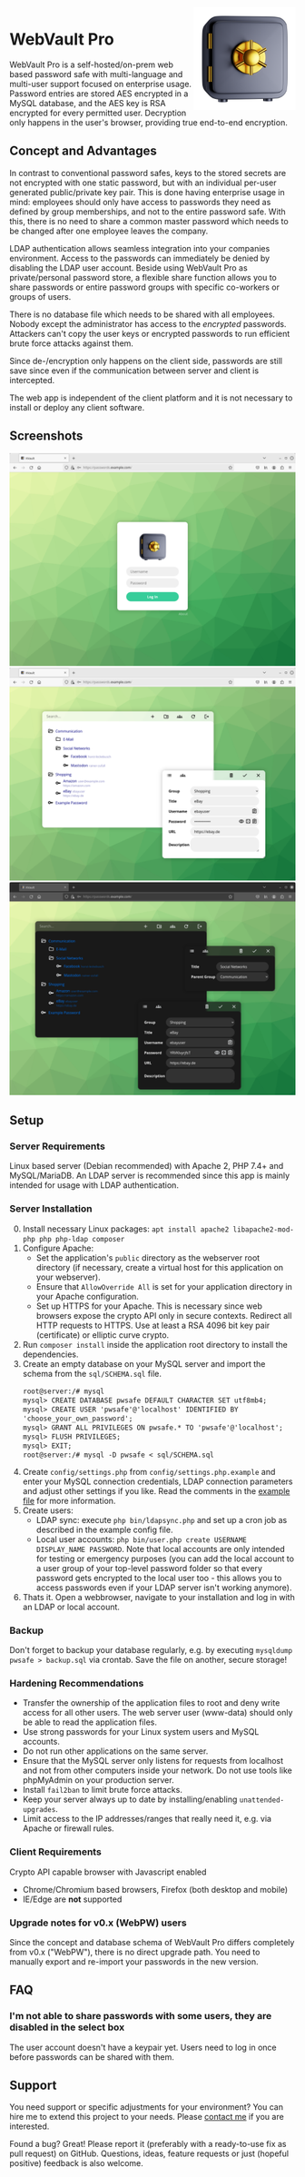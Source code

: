 <img align="right" style="width:180px" src="public/img/logo.png">

# WebVault Pro
WebVault Pro is a self-hosted/on-prem web based password safe with multi-language and multi-user support focused on enterprise usage. Password entries are stored AES encrypted in a MySQL database, and the AES key is RSA encrypted for every permitted user. Decryption only happens in the user's browser, providing true end-to-end encryption.

## Concept and Advantages
In contrast to conventional password safes, keys to the stored secrets are not encrypted with one static password, but with an individual per-user generated public/private key pair. This is done having enterprise usage in mind: employees should only have access to passwords they need as defined by group memberships, and not to the entire password safe. With this, there is no need to share a common master password which needs to be changed after one employee leaves the company.

LDAP authentication allows seamless integration into your companies environment. Access to the passwords can immediately be denied by disabling the LDAP user account. Beside using WebVault Pro as private/personal password store, a flexible share function allows you to share passwords or entire password groups with specific co-workers or groups of users.

There is no database file which needs to be shared with all employees. Nobody except the administrator has access to the *encrypted* passwords. Attackers can't copy the user keys or encrypted passwords to run efficient brute force attacks against them.

Since de-/encryption only happens on the client side, passwords are still save since even if the communication between server and client is intercepted.

The web app is independent of the client platform and it is not necessary to install or deploy any client software.

## Screenshots
![Login page](.github/screenshot/login.png)
![Password Entries](.github/screenshot/vault.png)
![Password Entries - Dark Mode](.github/screenshot/vault-dark.png)

## Setup
### Server Requirements
Linux based server (Debian recommended) with Apache 2, PHP 7.4+ and MySQL/MariaDB. An LDAP server is recommended since this app is mainly intended for usage with LDAP authentication.

### Server Installation
0. Install necessary Linux packages: `apt install apache2 libapache2-mod-php php php-ldap composer`
1. Configure Apache:
   - Set the application's `public` directory as the webserver root directory (if necessary, create a virtual host for this application on your webserver).
   - Ensure that `AllowOverride All` is set for your application directory in your Apache configuration.
   - Set up HTTPS for your Apache. This is necessary since web browsers expose the crypto API only in secure contexts. Redirect all HTTP requests to HTTPS. Use at least a RSA 4096 bit key pair (certificate) or elliptic curve crypto.
2. Run `composer install` inside the application root directory to install the dependencies.
3. Create an empty database on your MySQL server and import the schema from the `sql/SCHEMA.sql` file.
   ```
   root@server:/# mysql
   mysql> CREATE DATABASE pwsafe DEFAULT CHARACTER SET utf8mb4;
   mysql> CREATE USER 'pwsafe'@'localhost' IDENTIFIED BY 'choose_your_own_password';
   mysql> GRANT ALL PRIVILEGES ON pwsafe.* TO 'pwsafe'@'localhost';
   mysql> FLUSH PRIVILEGES;
   mysql> EXIT;
   root@server:/# mysql -D pwsafe < sql/SCHEMA.sql
   ```
4. Create `config/settings.php` from `config/settings.php.example` and enter your MySQL connection credentials, LDAP connection parameters and adjust other settings if you like. Read the comments in the [example file](config/settings.php.example) for more information.
5. Create users:
   - LDAP sync: execute `php bin/ldapsync.php` and set up a cron job as described in the example config file.
   - Local user accounts: `php bin/user.php create USERNAME DISPLAY_NAME PASSWORD`.
     Note that local accounts are only intended for testing or emergency purposes (you can add the local account to a user group of your top-level password folder so that every password gets encrypted to the local user too - this allows you to access passwords even if your LDAP server isn't working anymore).
6. Thats it. Open a webbrowser, navigate to your installation and log in with an LDAP or local account.

### Backup
Don't forget to backup your database regularly, e.g. by executing `mysqldump pwsafe > backup.sql` via crontab. Save the file on another, secure storage!

### Hardening Recommendations
- Transfer the ownership of the application files to root and deny write access for all other users. The web server user (www-data) should only be able to read the application files.
- Use strong passwords for your Linux system users and MySQL accounts.
- Do not run other applications on the same server.
- Ensure that the MySQL server only listens for requests from localhost and not from other computers inside your network. Do not use tools like phpMyAdmin on your production server.
- Install `fail2ban` to limit brute force attacks.
- Keep your server always up to date by installing/enabling `unattended-upgrades`.
- Limit access to the IP addresses/ranges that really need it, e.g. via Apache or firewall rules.

### Client Requirements
Crypto API capable browser with Javascript enabled
- Chrome/Chromium based browsers, Firefox (both desktop and mobile)
- IE/Edge are **not** supported

### Upgrade notes for v0.x (WebPW) users
Since the concept and database schema of WebVault Pro differs completely from v0.x ("WebPW"), there is no direct upgrade path. You need to manually export and re-import your passwords in the new version.

## FAQ
### I'm not able to share passwords with some users, they are disabled in the select box
The user account doesn't have a keypair yet. Users need to log in once before passwords can be shared with them.

## Support
You need support or specific adjustments for your environment? You can hire me to extend this project to your needs. Please [contact me](https://georg-sieber.de/?page=impressum) if you are interested.

Found a bug? Great! Please report it (preferably with a ready-to-use fix as pull request) on GitHub. Questions, ideas, feature requests or just (hopeful positive) feedback is also welcome.
